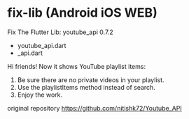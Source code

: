 # fix-lib (Android iOS WEB)
Fix The Flutter Lib: youtube_api 0.7.2

- youtube_api.dart
- _api.dart

Hi friends! Now it shows YouTube playlist items:

1. Be sure there are no private videos in your playlist. 
2. Use the playlistItems method instead of search.
3. Enjoy the work.

original repository
https://github.com/nitishk72/Youtube_API
